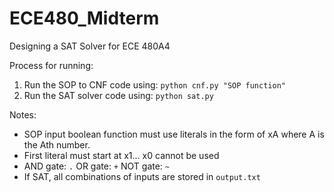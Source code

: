 # ECE480_Midterm
Designing a SAT Solver for ECE 480A4

Process for running:
1) Run the SOP to CNF code using: 
`python cnf.py "SOP function"`
2) Run the SAT solver code using:
`python sat.py`

Notes:
- SOP input boolean function must use literals in the form of xA where A is the Ath number. 
- First literal must start at x1... x0 cannot be used
- AND gate: `.` OR gate: `+` NOT gate: `~`
- If SAT, all combinations of inputs are stored in `output.txt `